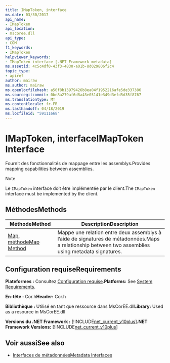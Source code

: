 ```yaml
---
title: IMapToken, interface
ms.date: 03/30/2017
api_name:
- IMapToken
api_location:
- mscoree.dll
api_type:
- COM
f1_keywords:
- IMapToken
helpviewer_keywords:
- IMapToken interface [.NET Framework metadata]
ms.assetid: 4c5c4df0-43f3-4830-a01b-8d029806f2c4
topic_type:
- apiref
author: mairaw
ms.author: mairaw
ms.openlocfilehash: a50f8b13979426b8ea04f1952216afe5de337386
ms.sourcegitcommit: 0be8a279af6d8a43e03141e349d3efd5d35f8767
ms.translationtype: MT
ms.contentlocale: fr-FR
ms.lasthandoff: 04/18/2019
ms.locfileid: "59111668"
---
```

# <a name="imaptoken-interface"></a><span data-ttu-id="29900-102">IMapToken, interface</span><span class="sxs-lookup"><span data-stu-id="29900-102">IMapToken Interface</span></span>
<span data-ttu-id="29900-103">Fournit des fonctionnalités de mappage entre les assemblys.</span><span class="sxs-lookup"><span data-stu-id="29900-103">Provides mapping capabilities between assemblies.</span></span>  
  
> [!NOTE]
>  <span data-ttu-id="29900-104">Le `IMapToken` interface doit être implémentée par le client.</span><span class="sxs-lookup"><span data-stu-id="29900-104">The `IMapToken` interface must be implemented by the client.</span></span>  
  
## <a name="methods"></a><span data-ttu-id="29900-105">Méthodes</span><span class="sxs-lookup"><span data-stu-id="29900-105">Methods</span></span>  
  
|<span data-ttu-id="29900-106">Méthode</span><span class="sxs-lookup"><span data-stu-id="29900-106">Method</span></span>|<span data-ttu-id="29900-107">Description</span><span class="sxs-lookup"><span data-stu-id="29900-107">Description</span></span>|  
|------------|-----------------|  
|[<span data-ttu-id="29900-108">Map, méthode</span><span class="sxs-lookup"><span data-stu-id="29900-108">Map Method</span></span>](../../../../docs/framework/unmanaged-api/metadata/imaptoken-map-method.md)|<span data-ttu-id="29900-109">Mappe une relation entre deux assemblys à l’aide de signatures de métadonnées.</span><span class="sxs-lookup"><span data-stu-id="29900-109">Maps a relationship between two assemblies using metadata signatures.</span></span>|  
  
## <a name="requirements"></a><span data-ttu-id="29900-110">Configuration requise</span><span class="sxs-lookup"><span data-stu-id="29900-110">Requirements</span></span>  
 <span data-ttu-id="29900-111">**Plateformes :** Consultez [Configuration requise](../../../../docs/framework/get-started/system-requirements.md).</span><span class="sxs-lookup"><span data-stu-id="29900-111">**Platforms:** See [System Requirements](../../../../docs/framework/get-started/system-requirements.md).</span></span>  
  
 <span data-ttu-id="29900-112">**En-tête :** Cor.h</span><span class="sxs-lookup"><span data-stu-id="29900-112">**Header:** Cor.h</span></span>  
  
 <span data-ttu-id="29900-113">**Bibliothèque :** Utilisé en tant que ressource dans MsCorEE.dll</span><span class="sxs-lookup"><span data-stu-id="29900-113">**Library:** Used as a resource in MsCorEE.dll</span></span>  
  
 <span data-ttu-id="29900-114">**Versions du .NET Framework :** [!INCLUDE[net_current_v10plus](../../../../includes/net-current-v10plus-md.md)]</span><span class="sxs-lookup"><span data-stu-id="29900-114">**.NET Framework Versions:** [!INCLUDE[net_current_v10plus](../../../../includes/net-current-v10plus-md.md)]</span></span>  
  
## <a name="see-also"></a><span data-ttu-id="29900-115">Voir aussi</span><span class="sxs-lookup"><span data-stu-id="29900-115">See also</span></span>

- [<span data-ttu-id="29900-116">Interfaces de métadonnées</span><span class="sxs-lookup"><span data-stu-id="29900-116">Metadata Interfaces</span></span>](../../../../docs/framework/unmanaged-api/metadata/metadata-interfaces.md)
